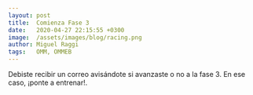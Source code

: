 ```yaml
---
layout: post
title:  Comienza Fase 3
date:   2020-04-27 22:15:55 +0300
image:  /assets/images/blog/racing.png
author: Miguel Raggi
tags:   OMM, OMMEB
---
```


Debiste recibir un correo avisándote si avanzaste o no a la fase 3. En ese caso, ¡ponte a entrenar!.
